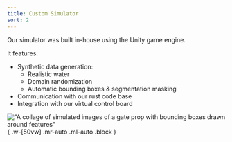 ```yaml
---
title: Custom Simulator
sort: 2
---
```

Our simulator was built in-house using the Unity game engine.

It features:
- Synthetic data generation:
  - Realistic water
  - Domain randomization
  - Automatic bounding boxes & segmentation masking
- Communication with our rust code base
- Integration with our virtual control board

!["A collage of simulated images of a gate prop with bounding boxes drawn around features"](/assets/images/software/simulated_gate_collage.png "Gate props in simulated environments"){ .w-[50vw] .mr-auto .ml-auto .block }
